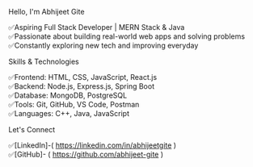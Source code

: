  Hello, I'm Abhijeet Gite

✅Aspiring Full Stack Developer | MERN Stack & Java  
✅Passionate about building real-world web apps and solving problems   
✅Constantly exploring new tech and improving everyday

 Skills & Technologies

✅Frontend: HTML, CSS, JavaScript, React.js  
✅Backend: Node.js, Express.js, Spring Boot  
✅Database: MongoDB, PostgreSQL  
✅Tools: Git, GitHub, VS Code, Postman  
✅Languages: C++, Java, JavaScript  


 Let's Connect

✅[LinkedIn]-( https://linkedin.com/in/abhijeetgite )  
✅[GitHub]- ( https://github.com/abhijeet-gite )

